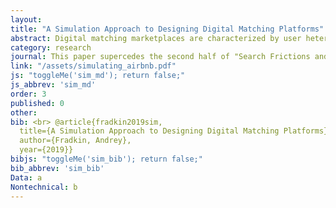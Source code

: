 ```yaml
---
layout: 
title: "A Simulation Approach to Designing Digital Matching Platforms"
abstract: Digital matching marketplaces are characterized by user heterogeneity, limited capacity, and dynamic market clearing. These features create spillovers between users. For example, an Airbnb listing booked by one guest cannot be booked by another guest for the same night. Spillovers limit the applicability of many experimental and observational methods for evaluating the effects of marketplace policies. In this paper, I show how to use marketplace simulations as an input into the design of user acquisition strategies and ranking algorithms. I calibrate a marketplace simulation using data on searches and transactions from Airbnb and use it to address three topics&#58; the returns to scale in matching, the heterogeneity in returns to user acquisition, and the size of bias in experimental designs. I find that returns to scale are initially increasing due to market thickness effects and then decreasing due to availability frictions in search. Furthermore, heterogeneity in the value of listings to the platform is large &ndash; the effect of acquiring 25% more listings on bookings varies between -4.1% and 5.4% depending on the quartile of listing quality. I then measure the extent of bias in experimental treatment effects due to spillovers. The treatment effect of a better ranking algorithm on conversion rates is overstated by 53% when a quarter of users are randomized into treatment.
category: research
journal: This paper supercedes the second half of "Search Frictions and the Design of Online Marketplaces".
link: "/assets/simulating_airbnb.pdf"
js: "toggleMe('sim_md'); return false;"
js_abbrev: 'sim_md'
order: 3
published: 0
other: 
bib: <br> @article{fradkin2019sim,
  title={A Simulation Approach to Designing Digital Matching Platforms},
  author={Fradkin, Andrey},
  year={2019}}
bibjs: "toggleMe('sim_bib'); return false;"
bib_abbrev: 'sim_bib'
Data: a
Nontechnical: b
---
```




